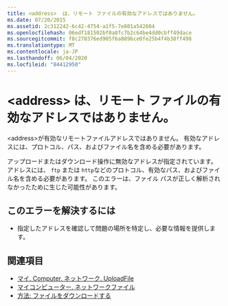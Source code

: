 ```yaml
---
title: <address>  は、リモート ファイルの有効なアドレスではありません。
ms.date: 07/20/2015
ms.assetid: 2c312242-6c42-4754-a1f5-7e801a542604
ms.openlocfilehash: 06edf181502bf0a8fc7b2c64be4dd0cbff49dace
ms.sourcegitcommit: f8c270376ed905f6a8896ce0fe25b4f4b38ff498
ms.translationtype: MT
ms.contentlocale: ja-JP
ms.lasthandoff: 06/04/2020
ms.locfileid: "84412950"
---
```

# <a name="address-is-not-a-valid-remote-file-address"></a>\<address> は、リモート ファイルの有効なアドレスではありません。
\<address>が有効なリモートファイルアドレスではありません。 有効なアドレスには、プロトコル、パス、およびファイル名を含める必要があります。  
  
 アップロードまたはダウンロード操作に無効なアドレスが指定されています。 アドレスには、 `ftp` または `http`などのプロトコル、有効なパス、およびファイル名を含める必要があります。 このエラーは、ファイル パスが正しく解析されなかったために生じた可能性があります。  
  
## <a name="to-correct-this-error"></a>このエラーを解決するには  
  
- 指定したアドレスを確認して問題の場所を特定し、必要な情報を提供します。  
  
## <a name="see-also"></a>関連項目

- [マイ. Computer. ネットワーク. UploadFile](xref:Microsoft.VisualBasic.Devices.Network.UploadFile%2A)
- [マイコンピューター. ネットワークファイル](xref:Microsoft.VisualBasic.Devices.Network.DownloadFile%2A)
- [方法: ファイルをダウンロードする](../developing-apps/programming/computer-resources/how-to-download-a-file.md)
